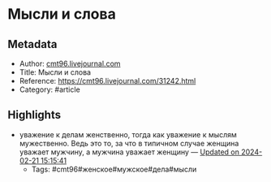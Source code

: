 # Мысли и слова

## Metadata
- Author: [cmt96.livejournal.com]()
- Title: Мысли и слова
- Reference: https://cmt96.livejournal.com/31242.html
- Category: #article

## Highlights
- уважение к делам женственно, тогда как уважение к мыслям мужественно. Ведь это то, за что в типичном случае женщина уважает мужчину, а мужчина уважает женщину — [Updated on 2024-02-21 15:15:41](https://hyp.is/7meIvNCyEe6g2h9pfRIErQ/cmt96.livejournal.com/31242.html)
   - Tags: #cmt96#женское#мужское#дела#мысли
